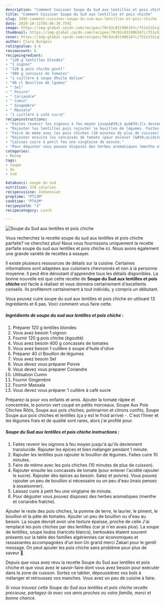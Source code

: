 ```yaml
---
description: "Comment Cuisiner Soupe du Sud aux lentilles et pois chiche"
title: "Comment Cuisiner Soupe du Sud aux lentilles et pois chiche"
slug: 3492-comment-cuisiner-soupe-du-sud-aux-lentilles-et-pois-chiche
date: 2020-10-11T05:46:39.754Z
image: https://img-global.cpcdn.com/recipes/70c92c831906167c/751x532cq70/soupe-du-sud-aux-lentilles-et-pois-chiche-photo-principale-de-la-recette.jpg
thumbnail: https://img-global.cpcdn.com/recipes/70c92c831906167c/751x532cq70/soupe-du-sud-aux-lentilles-et-pois-chiche-photo-principale-de-la-recette.jpg
cover: https://img-global.cpcdn.com/recipes/70c92c831906167c/751x532cq70/soupe-du-sud-aux-lentilles-et-pois-chiche-photo-principale-de-la-recette.jpg
author: Clara Burgess
ratingvalue: 4.6
reviewcount: 8
recipeingredient:
- "120 g lentilles blondes"
- "1 oignon"
- "120 g pois chiche goutt"
- "400 g concasss de tomates"
- "1 cuillère à soupe dhuile dolive"
- "40 cl Bouillon de lgumes"
- " Sel"
- " Poivre"
- " Coriandre"
- " Cumin"
- " Gingembre"
- " Massala"
- "1 cuillère à café sucre"
recipeinstructions:
- "Faites revenir les oignons à feu moyen jusqu&#39;à qu&#39;ils deviennent translucide. Rajouter les épices et bien mélanger pendant 1 minute."
- "Rajouter les lentilles puis rajouter le bouillon de légumes. Faites cuire 10 minutes."
- "Faire de même avec les pois chiches (10 minutes de plus de cuisson)."
- "Rajouter ensuite les concassés de tomate (pour enlever l&#39;acidité rajouter le sucre). Rajouter des épices au besoin. Salez et poivrez. Vous pouvez rajouter un peu de bouillon si nécessaire ou un peu d&#39;eau (mais pensez à assaisonner)."
- "Laissez cuire à petit feu une vingtaine de minute."
- "Pour déguster vous pouvez disposez des herbes aromatiques (menthe et coriandre fraîche)."
categories:
- Resep
tags:
- soupe
- du
- sud

katakunci: soupe du sud 
nutrition: 278 calories
recipecuisine: Indonesian
preptime: "PT13M"
cooktime: "PT42M"
recipeyield: "3"
recipecategory: Lunch

---
```



![Soupe du Sud aux lentilles et pois chiche](https://img-global.cpcdn.com/recipes/70c92c831906167c/751x532cq70/soupe-du-sud-aux-lentilles-et-pois-chiche-photo-principale-de-la-recette.jpg)

Vous recherchez la recette soupe du sud aux lentilles et pois chiche parfaite? ne cherchez plus! Nous vous fournissons uniquement la recette parfaite soupe du sud aux lentilles et pois chiche ici. Nous avons également une grande variété de recettes à essayer.

Il existe plusieurs ressources de détails sur la cuisine. Certaines informations sont adaptées aux cuisiniers chevronnés et non à la personne moyenne. Il peut être déroutant d'apprendre tous les détails disponibles. La bonne nouvelle est que cette recette de <strong> Soupe du Sud aux lentilles et pois chiche </strong> est facile à réaliser et vous donnera certainement d'excellents conseils. Ils profiteront certainement à tout individu, y compris un débutant.

<!--inarticleads1-->

Vous pouvez cuire soupe du sud aux lentilles et pois chiche en utilisant 13 Ingrédients et 6 pas. Voici comment vous faire cette.

##### Ingrédients de soupe du sud aux lentilles et pois chiche :

1. Préparer 120 g lentilles blondes
1. Vous avez besoin 1 oignon
1. Fournir 120 g pois chiche (égoutté)
1. Vous avez besoin 400 g concassés de tomates
1. Vous avez besoin 1 cuillère à soupe d&#39;huile d&#39;olive
1. Préparer 40 cl Bouillon de légumes
1. Vous avez besoin  Sel
1. Vous devez vous préparer  Poivre
1. Vous devez vous préparer  Coriandre
1. Utilisation  Cumin
1. Fournir  Gingembre
1. Fournir  Massala
1. Vous devez vous préparer 1 cuillère à café sucre


Préparez-la pour vos enfants et amis. Ajouter la tomate râpée et concentrée, le poivron vert coupé en petits morceaux. Soupe Aux Pois Chiches Rôtis, Soupe aux pois chiches, potimarron et citrons confits, Soupe Soupe aux pois chiches et lentilles (ça y est le froid arrive) -. C&#39;est l&#39;hiver et les légumes frais et de qualité sont rares, alors j&#39;ai profité pour. 

<!--inarticleads2-->

##### Soupe du Sud aux lentilles et pois chiche instructions :

1. Faites revenir les oignons à feu moyen jusqu&#39;à qu&#39;ils deviennent translucide. Rajouter les épices et bien mélanger pendant 1 minute.
1. Rajouter les lentilles puis rajouter le bouillon de légumes. Faites cuire 10 minutes.
1. Faire de même avec les pois chiches (10 minutes de plus de cuisson).
1. Rajouter ensuite les concassés de tomate (pour enlever l&#39;acidité rajouter le sucre). Rajouter des épices au besoin. Salez et poivrez. Vous pouvez rajouter un peu de bouillon si nécessaire ou un peu d&#39;eau (mais pensez à assaisonner).
1. Laissez cuire à petit feu une vingtaine de minute.
1. Pour déguster vous pouvez disposez des herbes aromatiques (menthe et coriandre fraîche).


Ajouter le reste des pois chiches, la pomme de terre, le laurier, le piment, le bouillon et la pâte de tomates. Ajouter un peu de bouillon ou d&#39;eau au besoin. La soupe devrait avoir une texture épaisse, proche de celle J&#39;ai remplacé les pois chiches par des lentilles (car je n&#39;en avais plus). La soupe de lentilles, soupe loubia (haricots blancs), berkoukes étaient souvent présents sur la table des familles algériennes car économiques et rassasiantes accompagnées d&#39;un bon Un grand merci Zakari pour le gentil message. On peut ajouter les pois chiche sans problème pour plus de saveur 🙂. 

<!--inarticleads1-->

<p>
Depuis que vous avez revu la recette Soupe du Sud aux lentilles et pois chiche et que vous avez le savoir-faire dont vous avez besoin pour exécuter dans la zone de cuisson. Sortez ce tablier, dépoussiérez vos bols à mélanger et retroussez vos manches. Vous avez un peu de cuisine à faire.
</p>

<p>
<i>Si vous trouvez cette Soupe du Sud aux lentilles et pois chiche recette précieuse, partagez-la avec vos amis proches ou votre famille, merci et bonne chance.</i>
</p>

